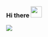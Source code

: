 <!-- <img align="right" src="https://github-readme-stats.vercel.app/api?username=woshiliuxu&show_icons=true&icon_color=CE1D2D&text_color=718096&bg_color=ffffff&hide_title=true" /> -->

### Hi there <img src="https://raw.githubusercontent.com/MartinHeinz/MartinHeinz/master/wave.gif" width="30px">
<a title="Hits" target="_blank" href="https://github.com/woshiliuxu/woshiliuxu"><img src="https://hits.b3log.org/woshiliuxu/woshiliuxu.svg"></a>
<!-- ![下载](https://user-images.githubusercontent.com/58692858/159661235-a6332bcc-9bdf-4c9b-8829-c70057c89341.png) -->


<!-- ![GitHub followers](https://img.shields.io/github/followers/woshiliuxu.svg?style=social)
![GitHub forks](https://img.shields.io/github/forks/woshiliuxu/woshiliuxu.github.io.svg?style=social)
![GitHub stars](https://img.shields.io/github/stars/woshiliuxu/woshiliuxu.github.io.svg?style=social)
![GitHub watchers](https://img.shields.io/github/watchers/woshiliuxu/woshiliuxu.github.io.svg?style=social) -->



<!-- **woshiliuxu/woshiliuxu** is a ✨ _special_ ✨ repository because its `README.md` (this file) appears on your GitHub profile.

Here are some ideas to get you started: -->

<!-- - 🔭 I’m currently working on ...
- 🌱 I’m currently learning ...
- 👯 I’m looking to collaborate on ...
- 🤔 I’m looking for help with ...
- 💬 Ask me about ...
- 📫 How to reach me: ...
- 😄 Pronouns: ...
- ⚡ Fun fact: ... -->
<!--
```js
const me = new Coder();

// who am i?
me.name('liuxu');
me.job('Back-end development');

// contact me
me.email('otis1026@163.com');

// my social media
me.github('https://github.com/woshiliuxu');
me.zhihu('https://www.zhihu.com/people/su-yang-93-24')

// my skill
me.language('java/spring/HTML/CSS/JavaScript/');
me.skill(['java', 'spring', 'springMvc']);

// my hobby
me.hobby = ['观影', '读书', '听歌', '终生学习']

```
-->

